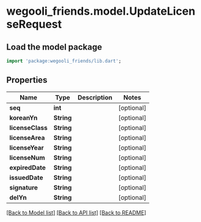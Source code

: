# wegooli_friends.model.UpdateLicenseRequest

## Load the model package

```dart
import 'package:wegooli_friends/lib.dart';
```

## Properties

| Name             | Type       | Description | Notes      |
| ---------------- | ---------- | ----------- | ---------- |
| **seq**          | **int**    |             | [optional] |
| **koreanYn**     | **String** |             | [optional] |
| **licenseClass** | **String** |             | [optional] |
| **licenseArea**  | **String** |             | [optional] |
| **licenseYear**  | **String** |             | [optional] |
| **licenseNum**   | **String** |             | [optional] |
| **expiredDate**  | **String** |             | [optional] |
| **issuedDate**   | **String** |             | [optional] |
| **signature**    | **String** |             | [optional] |
| **delYn**        | **String** |             | [optional] |

[[Back to Model list]](../README.md#documentation-for-models)
[[Back to API list]](../README.md#documentation-for-api-endpoints)
[[Back to README]](../README.md)
